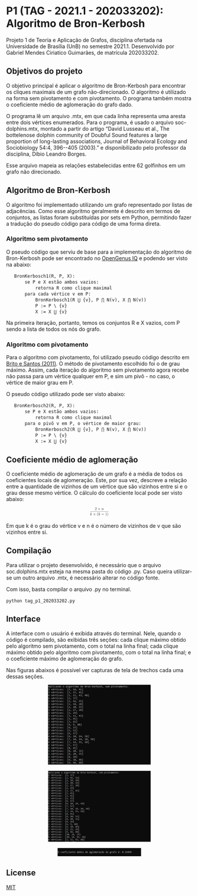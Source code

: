 # P1 (TAG - 2021.1 - 202033202): Algoritmo de Bron-Kerbosh
Projeto 1 de Teoria e Aplicação de Grafos, disciplina ofertada na Universidade de Brasília (UnB) no semestre 2021.1.
Desenvolvido por Gabriel Mendes Ciriatico Guimarães, de matrícula 202033202.

## Objetivos do projeto

O objetivo principal é aplicar o algoritmo de Bron-Kerbosh para encontrar os cliques maximais de um grafo não-direcionado. O algoritmo é utilizado na forma sem pivotamento e com pivotamento. O programa também mostra o coeficiente médio de aglomeração do grafo dado.

O programa lê um arquivo .mtx, em que cada linha representa uma aresta entre dois vértices enumerados. Para o programa, é usado o arquivo soc-dolphins.mtx, montado a partir do artigo  “David Lusseau et al., The bottelenose dolphin community of Doubful Sound features a large proportion of long-lasting associations, Journal of Behavioral Ecology and Sociobiology 54:4, 396--405 (2003).” e disponibilizado pelo professor da disciplina, Díbio Leandro Borges.

Esse arquivo mapeia as relações estabelecidas entre 62 golfinhos em um grafo não direcionado.

## Algoritmo de Bron-Kerbosh

O algoritmo foi implementado utilizando um grafo representado por listas de adjacências. Como esse algoritmo geralmente é descrito em termos de conjuntos, as listas foram substituídas por sets em Python, permitindo fazer a tradução do pseudo código para código de uma forma direta.

### Algoritmo sem pivotamento

O pseudo código que serviu de base para a implementação do algoritmo de Bron-Kerbosh pode ser encontrado no <a href="https://iq.opengenus.org/bron-kerbosch-algorithm/">OpenGenus IQ</a> e podendo ser visto na abaixo:

<pre><code>   BronKerbosch1(R, P, X):
       se P e X estão ambos vazios:
           retorna R como clique maximal
       para cada vértice v em P:
           BronKerbosch1(R ⋃ {v}, P ⋂ N(v), X ⋂ N(v))
           P := P \ {v}
           X := X ⋃ {v}
</code></pre>

Na primeira iteração, portanto, temos os conjuntos R e X vazios, com P sendo a lista de todos os nós do grafo.

### Algoritmo com pivotamento

Para o algoritmo com pivotamento, foi utilizado pseudo código descrito em <a href="http://www.din.uem.br/sbpo/sbpo2011/pdf/87964.pdf">Brito e Santos (2011)</a>. O método de pivotamento escolhido foi o de grau máximo. Assim, cada iteração do algoritmo sem pivotamento agora recebe não passa para um vértice qualquer em P, e sim um pivô - no caso, o vértice de maior grau em P.

O pseudo código utilizado pode ser visto abaixo:

<pre><code>   BronKerbosch2(R, P, X):
       se P e X estão ambos vazios:
           retorna R como clique maximal
       para o pivô v em P, o vértice de maior grau:
           BronKerbosch2(R ⋃ {v}, P ⋂ N(v), X ⋂ N(v))
           P := P \ {v}
           X := X ⋃ {v}
</code></pre>

## Coeficiente médio de aglomeração

O coeficiente médio de aglomeração de um grafo é a média de todos os coeficientes locais de aglomeração. Este, por sua vez, descreve a relação entre a quantidade de vizinhos de um vértice que são vizinhos entre si e o grau desse mesmo vértice. O cálculo do coeficiente local pode ser visto abaixo:

<p align="center"><img src="media/c_equation.png" alt="coefficient_equation" style="width:10%;"/></p>

Em que k é o grau do vértice v e n é o número de vizinhos de v que são vizinhos entre si.

## Compilação
Para utilizar o projeto desenvolvido, é necessário que o arquivo soc.dolphins.mtx esteja na mesma pasta do código .py. Caso queira utilizar-se um outro arquivo .mtx, é necessário alterar no código fonte.

Com isso, basta compilar o arquivo .py no terminal.

```console
python tag_p1_202033202.py
```

## Interface

A interface com o usuário é exibida através do terminal. Nele, quando o código é compilado, são exibidas três seções: cada clique máximo obtido pelo algoritmo sem pivotamento, com o total na linha final; cada clique máximo obtido pelo algoritmo com pivotamento, com o total na linha final; e o coeficiente máximo de aglomeração do grafo.

Nas figuras abaixos é possível ver capturas de tela de trechos cada uma dessas seções.

<p align="center"><img src="media/iu_alg_sem_pivot.PNG" alt="iu_algorithm_without_pivot" style="width:55%;"/></p>

<p align="center"><img src="media/iu_alg_com_pivot.PNG" alt="iu_algorithm_with_pivot" style="width:55%;"/></p>

<p align="center"><img src="media/iu_coeff.PNG" alt="iu_coefficient_equation" style="width:45%;"/></p>


## License
[MIT](https://choosealicense.com/licenses/mit/)
